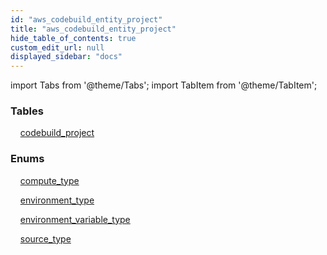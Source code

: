 ```yaml
---
id: "aws_codebuild_entity_project"
title: "aws_codebuild_entity_project"
hide_table_of_contents: true
custom_edit_url: null
displayed_sidebar: "docs"
---
```


import Tabs from '@theme/Tabs';
import TabItem from '@theme/TabItem';

<Tabs queryString="view">
  <TabItem value="components" label="Components" default>

### Tables

    [codebuild_project](../../aws/tables/aws_codebuild_entity_project.CodebuildProject)

### Enums
    [compute_type](../../aws/enums/aws_codebuild_entity_project.ComputeType)

    [environment_type](../../aws/enums/aws_codebuild_entity_project.EnvironmentType)

    [environment_variable_type](../../aws/enums/aws_codebuild_entity_project.EnvironmentVariableType)

    [source_type](../../aws/enums/aws_codebuild_entity_project.SourceType)

</TabItem>
  <TabItem value="code-examples" label="Code examples">

</TabItem>
</Tabs>
